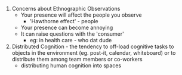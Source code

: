 1. Concerns about Ethnographic Observations
	- Your presence will affect the people you observe
		- 'Hawthorne effect' - people 
	- Your presence can become annoying
	- It can raise questions with the 'consumer'
		- eg: in health care - who dat dude
1. Distributed Cognition - the tendency to off-load cognitive tasks to objects in the environment (eg. post-it, calendar, whiteboard) or to distribute them among team members or co-workers
	- distributing human cognition into spaces